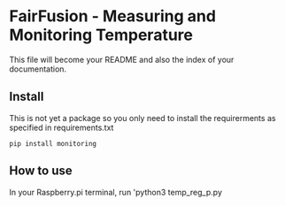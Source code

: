 
# FairFusion - Measuring and Monitoring Temperature



This file will become your README and also the index of your documentation.

## Install

This is not yet a package so you only need to install the requirerments as specified in requirements.txt

`pip install monitoring`

## How to use

In your Raspberry.pi terminal, run 'python3 temp_reg_p.py
